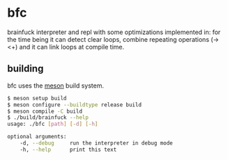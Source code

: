 # bfc

brainfuck interpreter and repl with some optimizations implemented in: for the time being it can detect clear loops, combine repeating operations (-><+) and it can link loops at compile time.

## building

bfc uses the [meson](https://github.com/mesonbuild/meson) build system.

```sh
$ meson setup build
$ meson configure --buildtype release build
$ meson compile -C build
$ ./build/brainfuck --help
usage: ./bfc [path] [-d] [-h]

optional arguments:
    -d, --debug     run the interpreter in debug mode
    -h, --help      print this text
```
